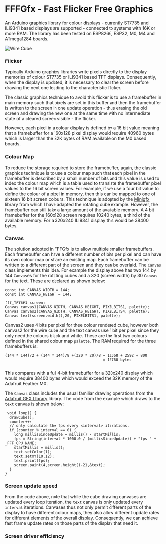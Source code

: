 
# FFFGfx - Fast Flicker Free Graphics

An Arduino graphics library for colour displays - currently ST7735 and ILI9341 based displays are supported - connected to systems with 16K or more RAM. The library has been tested on ESP8266, ESP32, M0, M4 and ATmega1284 boards. 

![Wire Cube](image/wirecube.gif)

### Flicker

Typically Arduino graphics libraries write pixels directly to the display memories of colour ST7735 or ILI9341 based TFT displays. Consequently, when the display is updated, it is necessary to clear the screen before drawing the next one leading to the characteristic flicker.

The classic graphics technique to avoid this flicker is to use a framebuffer in main memory such that pixels are set in this buffer and then the framebuffer is written to the screen in one update operation - thus erasing the old screen and drawing the new one at the same time with no intermediate state of a cleared screen visible - the flicker.

However, each pixel in a colour display is defined by a 16 bit value meaning that a framebuffer for a 160x128 pixel display would require 40960 bytes which is larger than the 32K bytes of RAM available on the M0 based boards.

### Colour Map

To reduce the storage required to store the framebuffer, again, the classic graphics technique is to use a colour map such that each pixel in the framebuffer is described by a small number of bits and this value is used to index the colour map which is a table used to translate the framebuffer pixel values to the 16 bit screen values. For example, if we use a four bit value to define the colour of a pixel in memory, then this can be mapped to one of sixteen 16 bit screen colours. This technique is adopted by the [Minigfx](https://github.com/ThingPulse/minigrafx) library from which I have adapted the rotating cube example. However, the framebuffer can still take a large amount of the available memory. A 4 bit framebuffer for the 160x128 screen requires 10240 bytes, a third of the available memory. For a 320x240 ILI9341 display this would be 38400 bytes.

### Canvas

The solution adopted in FFFGfx is to allow multiple smaller framebuffers. Each framebuffer can have a different number of bits per pixel and  can have its own colour map or share an existing map. Each framebuffer can be written to a different part of the screen and they can be overlaid. The `Canvas` class implements this idea. For example the display above has two 144 by 144 `Canvas`es for the rotating cubes and a 320 (screen width) by 30 `Canvas` for the text. These are declared as shown below:

```
const int CANVAS_WIDTH = 144;
const int CANVAS_HEIGHT = 144;

fff_TFTSPI screen;
Canvas canvas1(CANVAS_WIDTH, CANVAS_HEIGHT, PIXELBITS1, palette);
Canvas canvas2(CANVAS_WIDTH, CANVAS_HEIGHT, PIXELBITS4, palette);
Canvas text(screen.width(),20, PIXELBITS1, palette);
```
Canvas2 uses 4 bits per pixel for thee colour rendered cube, however both canvas2  for the wire cube and the text canvas use 1 bit per pixel since they only needthe colours black and white. These are the first two colours defined in the shared colour map `palette`. The RAM required for the three framebuffers is:

```
(144 * 144)/2 + (144 * 144)/8 +(320 * 20)/8 = 10368 + 2592 + 800
                                            = 13760 bytes                        
                            
```
This compares with a full 4-bit framebuffer for a 320x240 display which would require 38400 bytes which would exceed the 32K memory of the Adafruit Feather M0'.

The `Canvas` class includes the usual familiar drawing operations from the [Adafruit GFX LIbrary](https://github.com/adafruit/Adafruit-GFX-Library) library. The code from the example which draws to the `text` canvas is shown below:

```
 void loop() {
  drawCube();
  counter++;
  // only calculate the fps every <interval> iterations.
  if (counter % interval == 0) {
    long millisSinceUpdate = millis() - startMillis;
    fps = String(interval * 1000.0 / (millisSinceUpdate)) + "fps " + _FFF_CPU_NAME;
    startMillis = millis();
    text.setColor(1);
    text.setXY(10,12);
    text.print(fps);
    screen.paint(4,screen.height()-21,&text);
  }
}

```
### Screen update speed

From the code above, note that while the cube drawing canvases are updated every loop iteration, the `text` canvas is only updated every `interval` iterations. Canvases thus not only permit different parts of the display to have different colour maps, they also allow different update rates for different elements of the overall display. Consequently, we can achieve fast frame update rates on those parts of the display that need it. 



### Screen driver efficiency





